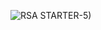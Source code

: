 ![RSA STARTER-5)](https://github.com/Riddhiman2005/CryptoHack-Solutions/assets/130882317/0ac774a5-90dc-4640-8229-983798061176)

